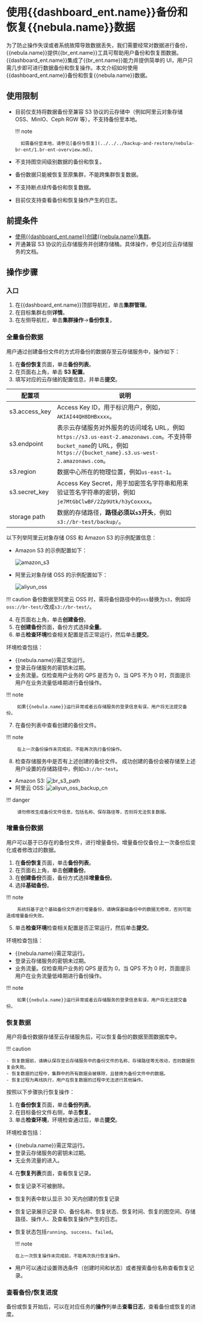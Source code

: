 # 使用{{dashboard_ent.name}}备份和恢复{{nebula.name}}数据

为了防止操作失误或者系统故障导致数据丢失，我们需要经常对数据进行备份，{{nebula.name}}提供{{br_ent.name}}工具可帮助用户备份和恢复图数据。{{dashboard_ent.name}}集成了{{br_ent.name}}能力并提供简单的 UI，用户只需几步即可进行数据备份和恢复操作。本文介绍如何使用{{dashboard_ent.name}}备份和恢复{{nebula.name}}数据。

## 使用限制

- 目前仅支持将数据备份至兼容 S3 协议的云存储中（例如阿里云对象存储 OSS、MinIO、Ceph RGW 等），不支持备份至本地。

  !!! note

        如需备份至本地，请参见[备份与恢复](../../../backup-and-restore/nebula-br-ent/1.br-ent-overview.md)。

- 不支持图空间级别数据的备份和恢复。
- 备份数据只能被恢复至原集群，不能跨集群恢复数据。
- 不支持断点续传备份和恢复数据。
- 目前仅支持查看备份和恢复操作产生的日志。

## 前提条件

- [使用{{dashboard_ent.name}}创建{{nebula.name}}集群](../../3.create-import-dashboard/1.create-cluster.md)。
- 开通兼容 S3 协议的云存储服务并创建存储桶。具体操作，参见对应云存储服务的文档。
  
## 操作步骤

### 入口

1. 在{{dashboard_ent.name}}顶部导航栏，单击**集群管理**。
2. 在目标集群右侧**详情**。
3. 在左侧导航栏，单击**集群操作**->**备份恢复**。

### 全量备份数据

用户通过创建备份文件的方式将备份的数据存至云存储服务中，操作如下：

1. 在**备份恢复**页面，单击**备份列表**。
2. 在页面右上角，单击 **S3 配置**。
3. 填写对应的云存储的配置信息，并单击**提交**。
   
  | 配置项        | 说明                                                         |
  | ------------- | ------------------------------------------------------------ |
  | s3.access_key | Access Key ID，用于标识用户，例如，`AKIAI44QH8DHBxxxx`。          |
  | s3.endpoint   | 表示云存储服务对外服务的访问域名 URL，例如`https://s3.us-east-2.amazonaws.com`。不支持带`bucket_name`的 URL，例如`https://{bucket_name}.s3.us-west-2.amazonaws.com`。 |
  | s3.region     | 数据中心所在的物理位置，例如`us-east-1`。                    |
  | s3.secret_key | Access Key Secret，用于加密签名字符串和用来验证签名字符串的密钥，例如`je7MtGbClwBF/2Zp9Utk/h3yCoxxxx`。 |
  | storage path  | 数据的存储路径，**路径必须以`s3`开头**，例如`s3://br-test/backup/`。                 |      

  以下列举阿里云对象存储 OSS 和 Amazon S3 的示例配置信息：

  - Amazon S3 的示例配置如下：

    ![amazon_s3](https://docs-cdn.nebula-graph.com.cn/figures/amazon_s3_230516_cn.png)

  - 阿里云对象存储 OSS 的示例配置如下：

    ![aliyun_oss](https://docs-cdn.nebula-graph.com.cn/figures/aliyun_oss_backup_230516_cn.png)

  !!! caution
      备份数据至阿里云 OSS 时，需将备份路径中的`oss`替换为`s3`，例如将`oss://br-test/`改成`s3://br-test/`。
  
4. 在页面右上角，单击**创建备份**。
5. 在**创建备份**页面，备份方式选择**全量**。
6. 单击**检查环境**检查相关配置是否正常运行，然后单击**提交**。

  环境检查包括：

  - {{nebula.name}}需正常运行。
  - 登录云存储服务的密钥未过期。
  - 业务流量。仅检查用户业务的 QPS 是否为 0，当 QPS 不为 0 时，页面提示用户在业务流量低峰期进行备份操作。

  !!! note

        如果{{nebula.name}}运行异常或者云存储服务的登录信息有误，用户将无法提交备份。
  
7. 在备份列表中查看创建的备份文件。

  !!! note

        在上一次备份操作未完成前，不能再次执行备份操作。

8. 检查存储服务中是否有上述创建的备份文件。
  成功创建的备份会被存储至上述用户设置的存储路径中，例如`s3://br-test`。

  - Amazon S3: 
  ![br_s3_path](https://docs-cdn.nebula-graph.com.cn/figures/br_s3_230516_cn.png)
  - 阿里云 OSS:
  ![aliyun_oss_backup_cn](https://docs-cdn.nebula-graph.com.cn/figures/aliyun_br_230516_cn.png)

  !!! danger

        请勿修改生成备份文件信息，包括名称、保存路径等，否则将无法恢复数据。

### 增量备份数据

用户可以基于已存在的备份文件，进行增量备份。增量备份仅备份上一次备份后变化或者修改过的数据。

1. 在**备份恢复**页面，单击**备份列表**。
2. 在页面右上角，单击**创建备份**。
3. 在**创建备份**页面，备份方式选择**增量备份**。
4. 选择**基础备份**。

  !!! note

        系统将基于这个基础备份文件进行增量备份，请确保基础备份中的数据无修改，否则可能造成增量备份失败。  

5. 单击**检查环境**检查相关配置是否正常运行，然后单击**提交**。

  环境检查包括：

  - {{nebula.name}}需正常运行。
  - 登录云存储服务的密钥未过期。
  - 业务流量。仅检查用户业务的 QPS 是否为 0，当 QPS 不为 0 时，页面提示用户在业务流量低峰期进行备份操作。

  !!! note

        如果{{nebula.name}}运行异常或者云存储服务的登录信息有误，用户将无法提交备份。

### 恢复数据

用户将备份数据存储至云存储服务后，可以恢复备份的数据至图数据库中。

!!! caution

    - 恢复数据前，请确认保存至云存储服务中的备份文件的名称、存储路径等无改动，否则数据恢复会失败。
    - 恢复数据的过程中，集群中的所有数据会被移除，且替换为备份文件中的数据。
    - 恢复过程为离线执行，用户在恢复数据的过程中无法进行其他操作。

按照以下步骤执行恢复操作：

1. 在**备份恢复**页面，单击**备份列表**。
2. 在目标备份文件右侧，单击**恢复**。
3. 单击**检查环境**，环境检查通过后，单击**提交**。

  环境检查包括：

  - {{nebula.name}}需正常运行。
  - 登录云存储服务的密钥未过期。
  - 无业务流量的进入。
  
4. 在**恢复列表**页面，查看恢复记录。
   
  - 恢复记录不可被删除。 
  - 恢复列表中默认显示 30 天内创建的恢复记录
  - 恢复记录展示记录 ID、备份名称、恢复状态、恢复时间、恢复的图空间、存储路径、操作人、及查看恢复操作产生的日志。
  - 恢复状态包括`running`、`success`、`failed`。

    !!! note

        在上一次恢复操作未完成前，不能再次执行恢复操作。

  - 用户可以通过设置筛选条件（创建时间和状态）或者搜索备份名称查看恢复记录。

### 查看备份/恢复进度

备份或恢复开始后，可以在对应任务的**操作**列单击**查看日志**，查看备份或恢复的进度。